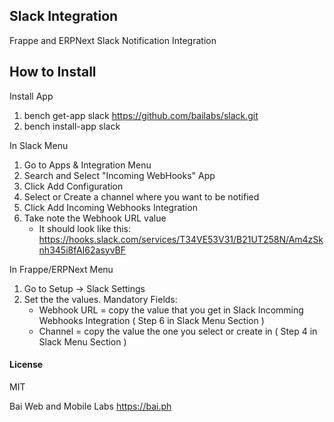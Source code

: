 ## Slack Integration 

Frappe and ERPNext Slack Notification Integration

## How to Install
Install App
1. bench get-app slack https://github.com/bailabs/slack.git
2. bench install-app slack


In Slack Menu
1. Go to Apps & Integration Menu
2. Search and Select "Incoming WebHooks" App
3. Click Add Configuration
4. Select or Create a channel where you want to be notified
5. Click Add Incoming Webhooks Integration
6. Take note the Webhook URL value
    * It should look like this: https://hooks.slack.com/services/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


In Frappe/ERPNext Menu
1. Go to Setup -> Slack Settings
2. Set the the values.
    Mandatory Fields:
      * Webhook URL  = copy the value that you get in Slack Incomming Webhooks Integration ( Step 6 in Slack Menu Section )
      * Channel = copy the value the one you select or create in ( Step 4 in Slack Menu Section )

#### License

MIT

Bai Web and Mobile Labs
https://bai.ph
